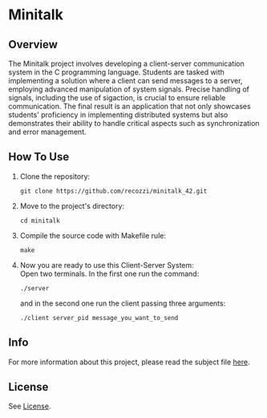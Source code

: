<h1>Minitalk</h1>
<h2>Overview</h2>
The Minitalk project involves developing a client-server communication system in the C programming language. Students are tasked with implementing a solution where a client can send messages to a server, employing advanced manipulation of system signals. Precise handling of signals, including the use of sigaction, is crucial to ensure reliable communication. The final result is an application that not only showcases students' proficiency in implementing distributed systems but also demonstrates their ability to handle critical aspects such as synchronization and error management.
<h2>How To Use</h2>
<ol>
  <li>Clone the repository:</li>
  <pre><code>git clone https://github.com/recozzi/minitalk_42.git</code></pre>
  <li>Move to the project's directory:</li>
  <pre><code>cd minitalk</code></pre>
  <li>Compile the source code with Makefile rule:</li>
  <pre><code>make</code></pre>
   <li>Now you are ready to use this Client-Server System:</li>
   Open two terminals. In the first one run the command:
   <pre><code>./server</code></pre>
   and in the second one run the client passing three arguments:
   <pre><code>./client server_pid message_you_want_to_send</code></pre>
</ol>
<h2>Info</h2>
For more information about this project, please read the subject file <a href="https://github.com/recozzi/minitalk_42/blob/main/en.subject.pdf">here</a>.
<h2>License</h2>
See <a href="https://github.com/recozzi/minitalk_42/blob/main/LICENSE">License</a>.
